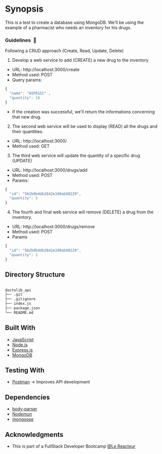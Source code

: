 # Synopsis

This is a test to create a database using MongoDB. We'll be using the example of a pharmacist who needs an inventory for his drugs.

### Guidelines  🚧

Following a CRUD approach (Create, Read, Update, Delete)

1. Develop a web service to add (CREATE) a new drug to the inventory

- URL: http://localhost:3000/create
- Method used: POST
- Query params:

```javascript
{
  "name": "ASPEGIC" ,
  "quantity": 10
}
```

- If the creation was successful, we'll return the informations concerning that new drug.

2. The second web service will be used to display (READ) all the drugs and their quantities.

- URL: http://localhost:3000/
- Method used: GET

3. The third web service will update the quantity of a specific drug (UPDATE)

- URL: http://localhost:3000/drugs/add
- Method used: POST
- Params:

```javascript
{
  "id": "5b2b9b4db2842e190ab98229",
  "quantity": 5
}
```

4. The fourth and final web service will remove (DELETE) a drug from the inventory.

- URL: http://localhost:3000/drugs/remove
- Method used: POST
- Params

```javascript
{
  "id": "5b2b9b4db2842e190ab98229",
  "quantity": 2
}
```

## Directory Structure

```bash

doctolib_api
├── .git
├── .gitignore
├── index.js
├── package.json
└── README.md

```

## Built With

- [JavaScript](https://developer.mozilla.org/bm/docs/Web/JavaScript)
- [Node.js](https://nodejs.org/en/)
- [Express.js](https://expressjs.com/)
- [MongoDB](https://www.mongodb.com/)

## Testing With

- [Postman](https://www.getpostman.com/) -> Improves API development

## Dependencies

- [body-parser](https://www.npmjs.com/package/body-parser)
- [Nodemon](https://www.npmjs.com/package/nodemon)
- [mongoose](https://www.npmjs.com/package/mongoose)

## Acknowledgments

- This is part of a FullStack Developer Bootcamp [@Le Reacteur](https://www.lereacteur.io)
